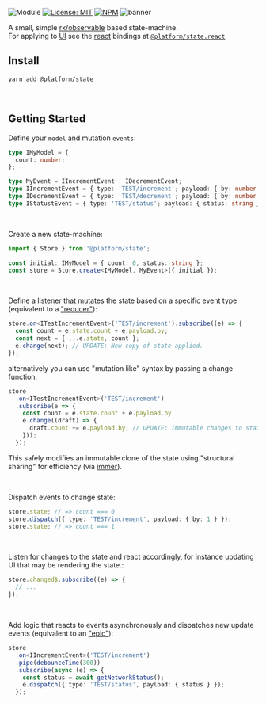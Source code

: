 ![Module](https://img.shields.io/badge/%40platform-state-%23EA4E7E.svg)
[![License: MIT](https://img.shields.io/badge/license-MIT-blue.svg)](https://opensource.org/licenses/MIT)
[![NPM](https://img.shields.io/npm/v/@platform/state.svg?colorB=blue&style=flat)](https://www.npmjs.com/package/@platform/state)
![banner](https://user-images.githubusercontent.com/185555/82968704-09aebc00-a022-11ea-9222-a334ef10b426.png)

A small, simple [rx/observable](https://github.com/ReactiveX/rxjs) based state-machine.  
For applying to [UI](https://en.wikipedia.org/wiki/User_interface) see the [react](https://reactjs.org) bindings at [`@platform/state.react`](../state.react)

## Install

    yarn add @platform/state

<p>&nbsp;<p>

## Getting Started

Define your `model` and mutation `events`:

```typescript
type IMyModel = {
  count: number;
};

type MyEvent = IIncrementEvent | IDecrementEvent;
type IIncrementEvent = { type: 'TEST/increment'; payload: { by: number } };
type IDecrementEvent = { type: 'TEST/decrement'; payload: { by: number } };
type IStatustEvent = { type: 'TEST/status'; payload: { status: string } };
```

<p>&nbsp;<p>

Create a new state-machine:

```typescript
import { Store } from '@platform/state';

const initial: IMyModel = { count: 0, status: string };
const store = Store.create<IMyModel, MyEvent>({ initial });
```

<p>&nbsp;<p>

Define a listener that mutates the state based on a specific event type (equivalent to a ["reducer"](https://redux.js.org/basics/reducers)):

```typescript
store.on<ITestIncrementEvent>('TEST/increment').subscribe((e) => {
  const count = e.state.count + e.payload.by;
  const next = { ...e.state, count };
  e.change(next); // UPDATE: New copy of state applied.
});
```

alternatively you can use "mutation like" syntax by passing a change function:

```typescript
store
  .on<ITestIncrementEvent>('TEST/increment')
  .subscribe(e => {
    const count = e.state.count + e.payload.by
    e.change((draft) => {
      draft.count += e.payload.by; // UPDATE: Immutable changes to state applied.
    }));
  });
```

This safely modifies an immutable clone of the state using "structural sharing" for efficiency (via [immer](https://immerjs.github.io/immer)).

<p>&nbsp;<p>

Dispatch events to change state:

```typescript
store.state; // => count === 0
store.dispatch({ type: 'TEST/increment', payload: { by: 1 } });
store.state; // => count === 1
```

<p>&nbsp;<p>

Listen for changes to the state and react accordingly, for instance updating UI that may be rendering the state.:

```typescript
store.changed$.subscribe((e) => {
  // ...
});
```

<p>&nbsp;<p>

Add logic that reacts to events asynchronously and dispatches new update events (equivalent to an ["epic"](https://redux-observable.js.org)):

```typescript
store
  .on<IIncrementEvent>('TEST/increment')
  .pipe(debounceTime(300))
  .subscribe(async (e) => {
    const status = await getNetworkStatus();
    e.dispatch({ type: 'TEST/status', payload: { status } });
  });
```
